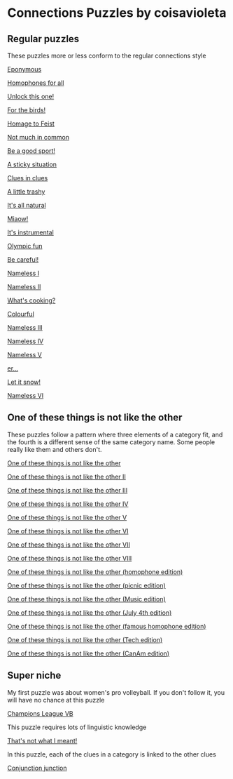 # Connections Puzzles by coisavioleta

## Regular puzzles

These puzzles more or less conform to the regular connections style

[Eponymous](https://connectionsplus.io/game/QKGNVB)

[Homophones for all](https://connectionsplus.io/game/77GmqM)

[Unlock this one!](https://connectionsplus.io/game/pGkpfU)

[For the birds!](https://connectionsplus.io/game/hpOrDN)

[Homage to Feist](https://connectionsplus.io/game/nIWzyG)

[Not much in common](https://connectionsplus.io/game/AwhPpF)

[Be a good sport!](https://connectionsplus.io/game/ZfXojt)

[A sticky situation](https://connectionsplus.io/game/O8X9Fo)

[Clues in clues](https://connectionsplus.io/game/elcgAI)

[A little trashy](https://connectionsplus.io/game/SJzzra)

[It's all natural](https://connectionsplus.io/game/loeA8r)

[Miaow!](https://connectionsplus.io/game/GQZMqD)

[It's instrumental](https://connectionsplus.io/game/zk1DyN)

[Olympic fun](https://connectionsplus.io/game/oKivoo)

[Be careful!](https://connectionsplus.io/game/93zAZx)

[Nameless I](https://connectionsplus.io/game/kdym0C)

[Nameless II](https://connectionsplus.io/game/KNUMzJ)

[What's cooking?](https://connectionsplus.io/game/eqjjlV)

[Colourful](https://connectionsplus.io/game/sZgpNX)

[Nameless III](https://connectionsplus.io/game/4gNkmF)

[Nameless IV](https://connectionsplus.io/game/wFvFcP)

[Nameless V](https://connectionsplus.io/game/mjdMSv)

[er...](https://connectionsplus.io/game/tl6DMY)

[Let it snow!](https://connectionsplus.io/game/sTcwnv)

[Nameless VI](https://connectionsplus.io/game/FGKDYN)

## One of these things is not like the other

These puzzles follow a pattern where three elements of a category fit, and the fourth is a different sense of the same category name. Some people really like them and others don't. 

[One of these things is not like the other](https://connectionsplus.io/game/ia43S9)

[One of these things is not like the other II](https://connectionsplus.io/game/pot9X2)

[One of these things is not like the other III](https://connectionsplus.io/game/zkOyzX)

[One of these things is not like the other IV](https://connectionsplus.io/game/8W7aJr)

[One of these things is not like the other V](https://connectionsplus.io/game/mlWk1f)

[One of these things is not like the other VI](https://connectionsplus.io/game/nPiLXM)

[One of these things is not like the other VII](https://connectionsplus.io/game/9VKBMB)

[One of these things is not like the other VIII](https://connectionsplus.io/game/iYva26)

[One of these things is not like the other (homophone edition)](https://connectionsplus.io/game/oOs5Vz)

[One of these things is not like the other (picnic edition)](https://connectionsplus.io/game/Zqmkry)

[One of these things is not like the other (Music edition)](https://connectionsplus.io/game/0idmfi)

[One of these things is not like the other (July 4th edition)](https://connectionsplus.io/game/5WrpEm)

[One of these things is not like the other (famous homophone edition)](https://connectionsplus.io/game/5RQVjy)

[One of these things is not like the other (Tech edition)](https://connectionsplus.io/game/SKxsI8)

[One of these things is not like the other (CanAm edition)](https://connectionsplus.io/game/jxGMjK)

## Super niche

My first puzzle was about women's pro volleyball. If you don't follow it, you will have no chance at this puzzle

[Champions League VB](https://connectionsplus.io/game/FxEjzS)

This puzzle requires lots of linguistic knowledge

[That's not what I meant!](https://connectionsplus.io/game/ONkUjc)

In this puzzle, each of the clues in a category is linked to the other clues

[Conjunction junction](https://connectionsplus.io/game/r7Zl2G)
